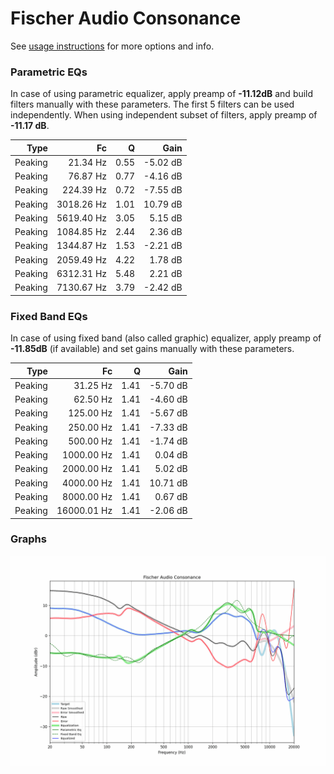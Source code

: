 # Fischer Audio Consonance
See [usage instructions](https://github.com/jaakkopasanen/AutoEq#usage) for more options and info.

### Parametric EQs
In case of using parametric equalizer, apply preamp of **-11.12dB** and build filters manually
with these parameters. The first 5 filters can be used independently.
When using independent subset of filters, apply preamp of **-11.17 dB**.

| Type    | Fc         |    Q | Gain     |
|--------:|-----------:|-----:|---------:|
| Peaking | 21.34 Hz   | 0.55 | -5.02 dB |
| Peaking | 76.87 Hz   | 0.77 | -4.16 dB |
| Peaking | 224.39 Hz  | 0.72 | -7.55 dB |
| Peaking | 3018.26 Hz | 1.01 | 10.79 dB |
| Peaking | 5619.40 Hz | 3.05 | 5.15 dB  |
| Peaking | 1084.85 Hz | 2.44 | 2.36 dB  |
| Peaking | 1344.87 Hz | 1.53 | -2.21 dB |
| Peaking | 2059.49 Hz | 4.22 | 1.78 dB  |
| Peaking | 6312.31 Hz | 5.48 | 2.21 dB  |
| Peaking | 7130.67 Hz | 3.79 | -2.42 dB |

### Fixed Band EQs
In case of using fixed band (also called graphic) equalizer, apply preamp of **-11.85dB**
(if available) and set gains manually with these parameters.

| Type    | Fc          |    Q | Gain     |
|--------:|------------:|-----:|---------:|
| Peaking | 31.25 Hz    | 1.41 | -5.70 dB |
| Peaking | 62.50 Hz    | 1.41 | -4.60 dB |
| Peaking | 125.00 Hz   | 1.41 | -5.67 dB |
| Peaking | 250.00 Hz   | 1.41 | -7.33 dB |
| Peaking | 500.00 Hz   | 1.41 | -1.74 dB |
| Peaking | 1000.00 Hz  | 1.41 | 0.04 dB  |
| Peaking | 2000.00 Hz  | 1.41 | 5.02 dB  |
| Peaking | 4000.00 Hz  | 1.41 | 10.71 dB |
| Peaking | 8000.00 Hz  | 1.41 | 0.67 dB  |
| Peaking | 16000.01 Hz | 1.41 | -2.06 dB |

### Graphs
![](./Fischer%20Audio%20Consonance.png)